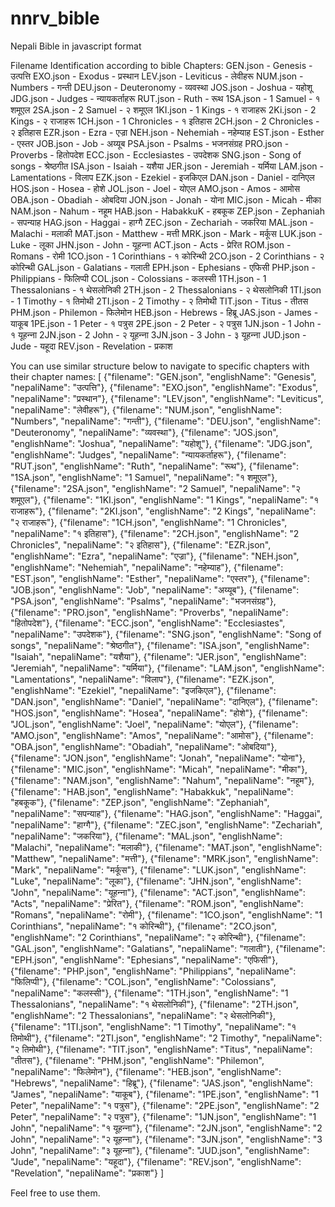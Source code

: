 # nnrv_bible
Nepali Bible in javascript format


Filename Identification according to bible Chapters:
  GEN.json - Genesis - उत्‍पत्ति
  EXO.json - Exodus - प्रस्‍थान
  LEV.json - Leviticus - लेवीहरू
  NUM.json - Numbers - गन्ती
  DEU.json - Deuteronomy - व्यवस्था
  JOS.json - Joshua - यहोशू
  JDG.json - Judges - न्यायकर्ताहरू
  RUT.json - Ruth - रूथ
  1SA.json - 1 Samuel - १ शमूएल
  2SA.json - 2 Samuel - २ शमूएल
  1KI.json - 1 Kings - १ राजाहरू
  2Ki.json - 2 Kings - २ राजाहरू
  1CH.json - 1 Chronicles - १ इतिहास
  2CH.json - 2 Chronicles - २ इतिहास
  EZR.json - Ezra - एज्रा
  NEH.json - Nehemiah - नहेम्‍याह
  EST.json - Esther - एस्‍तर
  JOB.json - Job - अय्‍यूब
  PSA.json - Psalms - भजनसंग्रह
  PRO.json - Proverbs - हितोपदेश
  ECC.json - Ecclesiastes - उपदेशक
  SNG.json - Song of songs - श्रेष्‍ठगीत
  ISA.json - Isaiah - यशैया
  JER.json - Jeremiah - यर्मिया
  LAM.json - Lamentations - विलाप
  EZK.json - Ezekiel - इजकिएल
  DAN.json - Daniel - दानिएल
  HOS.json - Hosea - होशे
  JOL.json - Joel - योएल
  AMO.json - Amos - आमोस
  OBA.json - Obadiah - ओबदिया
  JON.json - Jonah - योना
  MIC.json - Micah - मीका
  NAM.json - Nahum - नहूम
  HAB.json - HabakkuK - हबकूक
  ZEP.json - Zephaniah - सपन्‍याह
  HAG.json - Haggai - हाग्‍गै
  ZEC.json - Zechariah - जकरिया
  MAL.json - Malachi - मलाकी
  MAT.json - Matthew - मत्ती
  MRK.json - Mark - मर्कूस
  LUK.json - Luke - लूका
  JHN.json - John - यूहन्‍ना
  ACT.json - Acts - प्रेरित
  ROM.json - Romans - रोमी
  1CO.json - 1 Corinthians - १ कोरिन्थी
  2CO.json - 2 Corinthians - २ कोरिन्थी
  GAL.json - Galatians - गलाती
  EPH.json - Ephesians - एफिसी
  PHP.json - Philippians - फिलिप्पी
  COL.json - Colossians - कलस्सी
  1TH.json - 1 Thessalonians - १ थेसलोनिकी
  2TH.json - 2 Thessalonians - २ थेसलोनिकी
  1TI.json - 1 Timothy - १ तिमोथी
  2TI.json - 2 Timothy - २ तिमोथी
  TIT.json - Titus - तीतस
  PHM.json - Philemon - फिलेमोन
  HEB.json - Hebrews - हिब्रू
  JAS.json - James - याकूब
  1PE.json - 1 Peter - १ पत्रुस
  2PE.json - 2 Peter - २ पत्रुस
  1JN.json - 1 John - १ यूहन्‍ना
  2JN.json - 2 John - २ यूहन्‍ना
  3JN.json - 3 John - ३ यूहन्‍ना
  JUD.json - Jude -‍ यहूदा
  REV.json - Revelation - प्रकाश

You can use similar structure below to navigate to specific chapters with their chapter names:
[
    {"filename": "GEN.json", "englishName": "Genesis", "nepaliName": "उत्‍पत्ति"},
    {"filename": "EXO.json", "englishName": "Exodus", "nepaliName": "प्रस्‍थान"},
    {"filename": "LEV.json", "englishName": "Leviticus", "nepaliName": "लेवीहरू"},
    {"filename": "NUM.json", "englishName": "Numbers", "nepaliName": "गन्ती"},
    {"filename": "DEU.json", "englishName": "Deuteronomy", "nepaliName": "व्यवस्था"},
    {"filename": "JOS.json", "englishName": "Joshua", "nepaliName": "यहोशू"},
    {"filename": "JDG.json", "englishName": "Judges", "nepaliName": "न्यायकर्ताहरू"},
    {"filename": "RUT.json", "englishName": "Ruth", "nepaliName": "रूथ"},
    {"filename": "1SA.json", "englishName": "1 Samuel", "nepaliName": "१ शमूएल"},
    {"filename": "2SA.json", "englishName": "2 Samuel", "nepaliName": "२ शमूएल"},
    {"filename": "1KI.json", "englishName": "1 Kings", "nepaliName": "१ राजाहरू"},
    {"filename": "2KI.json", "englishName": "2 Kings", "nepaliName": "२ राजाहरू"},
    {"filename": "1CH.json", "englishName": "1 Chronicles", "nepaliName": "१ इतिहास"},
    {"filename": "2CH.json", "englishName": "2 Chronicles", "nepaliName": "२ इतिहास"},
    {"filename": "EZR.json", "englishName": "Ezra", "nepaliName": "एज्रा"},
    {"filename": "NEH.json", "englishName": "Nehemiah", "nepaliName": "नहेम्‍याह"},
    {"filename": "EST.json", "englishName": "Esther", "nepaliName": "एस्‍तर"},
    {"filename": "JOB.json", "englishName": "Job", "nepaliName": "अय्‍यूब"},
    {"filename": "PSA.json", "englishName": "Psalms", "nepaliName": "भजनसंग्रह"},
    {"filename": "PRO.json", "englishName": "Proverbs", "nepaliName": "हितोपदेश"},
    {"filename": "ECC.json", "englishName": "Ecclesiastes", "nepaliName": "उपदेशक"},
    {"filename": "SNG.json", "englishName": "Song of songs", "nepaliName": "श्रेष्‍ठगीत"},
    {"filename": "ISA.json", "englishName": "Isaiah", "nepaliName": "यशैया"},
    {"filename": "JER.json", "englishName": "Jeremiah", "nepaliName": "यर्मिया"},
    {"filename": "LAM.json", "englishName": "Lamentations", "nepaliName": "विलाप"},
    {"filename": "EZK.json", "englishName": "Ezekiel", "nepaliName": "इजकिएल"},
    {"filename": "DAN.json", "englishName": "Daniel", "nepaliName": "दानिएल"},
    {"filename": "HOS.json", "englishName": "Hosea", "nepaliName": "होशे"},
    {"filename": "JOL.json", "englishName": "Joel", "nepaliName": "योएल"},
    {"filename": "AMO.json", "englishName": "Amos", "nepaliName": "आमोस"},
    {"filename": "OBA.json", "englishName": "Obadiah", "nepaliName": "ओबदिया"},
    {"filename": "JON.json", "englishName": "Jonah", "nepaliName": "योना"},
    {"filename": "MIC.json", "englishName": "Micah", "nepaliName": "मीका"},
    {"filename": "NAM.json", "englishName": "Nahum", "nepaliName": "नहूम"},
    {"filename": "HAB.json", "englishName": "Habakkuk", "nepaliName": "हबकूक"},
    {"filename": "ZEP.json", "englishName": "Zephaniah", "nepaliName": "सपन्‍याह"},
    {"filename": "HAG.json", "englishName": "Haggai", "nepaliName": "हाग्‍गै"},
    {"filename": "ZEC.json", "englishName": "Zechariah", "nepaliName": "जकरिया"},
    {"filename": "MAL.json", "englishName": "Malachi", "nepaliName": "मलाकी"},
    {"filename": "MAT.json", "englishName": "Matthew", "nepaliName": "मत्ती"},
    {"filename": "MRK.json", "englishName": "Mark", "nepaliName": "मर्कूस"},
    {"filename": "LUK.json", "englishName": "Luke", "nepaliName": "लूका"},
    {"filename": "JHN.json", "englishName": "John", "nepaliName": "यूहन्‍ना"},
    {"filename": "ACT.json", "englishName": "Acts", "nepaliName": "प्रेरित"},
    {"filename": "ROM.json", "englishName": "Romans", "nepaliName": "रोमी"},
    {"filename": "1CO.json", "englishName": "1 Corinthians", "nepaliName": "१ कोरिन्थी"},
    {"filename": "2CO.json", "englishName": "2 Corinthians", "nepaliName": "२ कोरिन्थी"},
    {"filename": "GAL.json", "englishName": "Galatians", "nepaliName": "गलाती"},
    {"filename": "EPH.json", "englishName": "Ephesians", "nepaliName": "एफिसी"},
    {"filename": "PHP.json", "englishName": "Philippians", "nepaliName": "फिलिप्पी"},
    {"filename": "COL.json", "englishName": "Colossians", "nepaliName": "कलस्सी"},
    {"filename": "1TH.json", "englishName": "1 Thessalonians", "nepaliName": "१ थेसलोनिकी"},
    {"filename": "2TH.json", "englishName": "2 Thessalonians", "nepaliName": "२ थेसलोनिकी"},
    {"filename": "1TI.json", "englishName": "1 Timothy", "nepaliName": "१ तिमोथी"},
    {"filename": "2TI.json", "englishName": "2 Timothy", "nepaliName": "२ तिमोथी"},
    {"filename": "TIT.json", "englishName": "Titus", "nepaliName": "तीतस"},
    {"filename": "PHM.json", "englishName": "Philemon", "nepaliName": "फिलेमोन"},
    {"filename": "HEB.json", "englishName": "Hebrews", "nepaliName": "हिब्रू"},
    {"filename": "JAS.json", "englishName": "James", "nepaliName": "याकूब"},
    {"filename": "1PE.json", "englishName": "1 Peter", "nepaliName": "१ पत्रुस"},
    {"filename": "2PE.json", "englishName": "2 Peter", "nepaliName": "२ पत्रुस"},
    {"filename": "1JN.json", "englishName": "1 John", "nepaliName": "१ यूहन्‍ना"},
    {"filename": "2JN.json", "englishName": "2 John", "nepaliName": "२ यूहन्‍ना"},
    {"filename": "3JN.json", "englishName": "3 John", "nepaliName": "३ यूहन्‍ना"},
    {"filename": "JUD.json", "englishName": "Jude", "nepaliName": "यहूदा"},
    {"filename": "REV.json", "englishName": "Revelation", "nepaliName": "प्रकाश"}
  ]


Feel free to use them.

